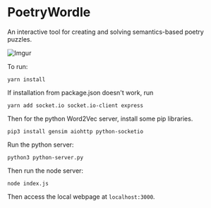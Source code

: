 # PoetryWordle

An interactive tool for creating and solving semantics-based poetry puzzles.

![Imgur](https://imgur.com/xpByae1.png)

To run:

`yarn install`

If installation from package.json doesn't work, run

`yarn add socket.io socket.io-client express`

Then for the python Word2Vec server, install some pip libraries.

`pip3 install gensim aiohttp python-socketio`

Run the python server:

`python3 python-server.py`

Then run the node server:

`node index.js`

Then access the local webpage at `localhost:3000`.